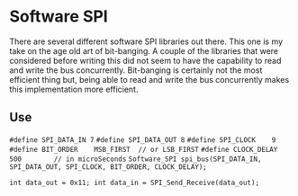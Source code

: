 Software SPI
============

There are several different software SPI libraries out there. This one is my take on the age old art of bit-banging. A couple of the libraries that were considered before writing this did not seem to have the capability to read and write the bus concurrently. Bit-banging is certainly not the most efficient thing but, being able to read and write the bus concurrently makes this implementation more efficient.

Use
---

`#define SPI_DATA_IN 7`
`#define SPI_DATA_OUT 8`
`#define SPI_CLOCK    9`
`#define BIT_ORDER    MSB_FIRST  // or LSB_FIRST`
`#define CLOCK_DELAY  500        // in microSeconds`
`Software_SPI spi_bus(SPI_DATA_IN, SPI_DATA_OUT, SPI_CLOCK, BIT_ORDER, CLOCK_DELAY);`

`int data_out = 0x11;
int data_in = SPI_Send_Receive(data_out);`
  